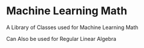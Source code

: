 # Machine Learning Math
 A Library of Classes used for Machine Learning Math
 
 Can Also be used for Regular Linear Algebra
